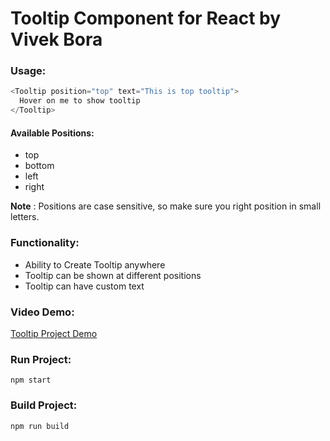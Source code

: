 # Tooltip Component for React by Vivek Bora

### Usage:

```js
<Tooltip position="top" text="This is top tooltip">
  Hover on me to show tooltip
</Tooltip>
```

#### Available Positions:

- top
- bottom
- left
- right

**Note** : Positions are case sensitive, so make sure you right position in small letters.

### Functionality:

- Ability to Create Tooltip anywhere
- Tooltip can be shown at different positions
- Tooltip can have custom text

### Video Demo:

[Tooltip Project Demo](https://youtu.be/-Dym4ghB854)

### Run Project:

`npm start`

### Build Project:

`npm run build`
